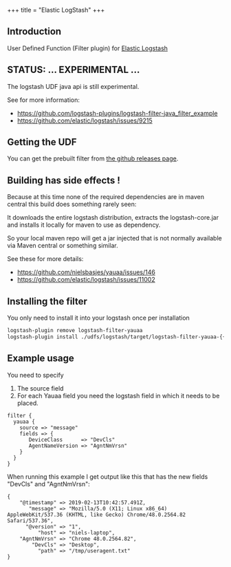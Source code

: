 +++
title = "Elastic LogStash"
+++
## Introduction
User Defined Function (Filter plugin) for [Elastic Logstash](https://www.elastic.co/guide/en/logstash/current/filter-plugins.html)

## STATUS: ... EXPERIMENTAL ...
The logstash UDF java api is still experimental.

See for more information:
- https://github.com/logstash-plugins/logstash-filter-java_filter_example
- https://github.com/elastic/logstash/issues/9215

## Getting the UDF
You can get the prebuilt filter from [the github releases page](https://github.com/nielsbasjes/yauaa/releases/download/v{{%YauaaVersion%}}/logstash-filter-yauaa-{{%YauaaVersion%}}.gem).

## Building has side effects !
Because at this time none of the required dependencies are in maven central this build does something rarely seen:

It downloads the entire logstash distribution, extracts the logstash-core.jar and installs it locally for maven
to use as dependency.

So your local maven repo will get a jar injected that is not normally available via Maven central or something similar.

See these for more details:
- https://github.com/nielsbasjes/yauaa/issues/146
- https://github.com/elastic/logstash/issues/11002

## Installing the filter
You only need to install it into your logstash once per installation

```bash
logstash-plugin remove logstash-filter-yauaa
logstash-plugin install ./udfs/logstash/target/logstash-filter-yauaa-{{%YauaaVersion%}}.gem
```

## Example usage

You need to specify

1. The source field
2. For each Yauaa field you need the logstash field in which it needs to be placed.

```
filter {
  yauaa {
    source => "message"
    fields => {
       DeviceClass      => "DevCls"
       AgentNameVersion => "AgntNmVrsn"
    }
  }
}
```

When running this example I get output like this that has the new fields "DevCls" and "AgntNmVrsn":
```
{
    "@timestamp" => 2019-02-13T10:42:57.491Z,
       "message" => "Mozilla/5.0 (X11; Linux x86_64) AppleWebKit/537.36 (KHTML, like Gecko) Chrome/48.0.2564.82 Safari/537.36",
      "@version" => "1",
          "host" => "niels-laptop",
    "AgntNmVrsn" => "Chrome 48.0.2564.82",
        "DevCls" => "Desktop",
          "path" => "/tmp/useragent.txt"
}
```
